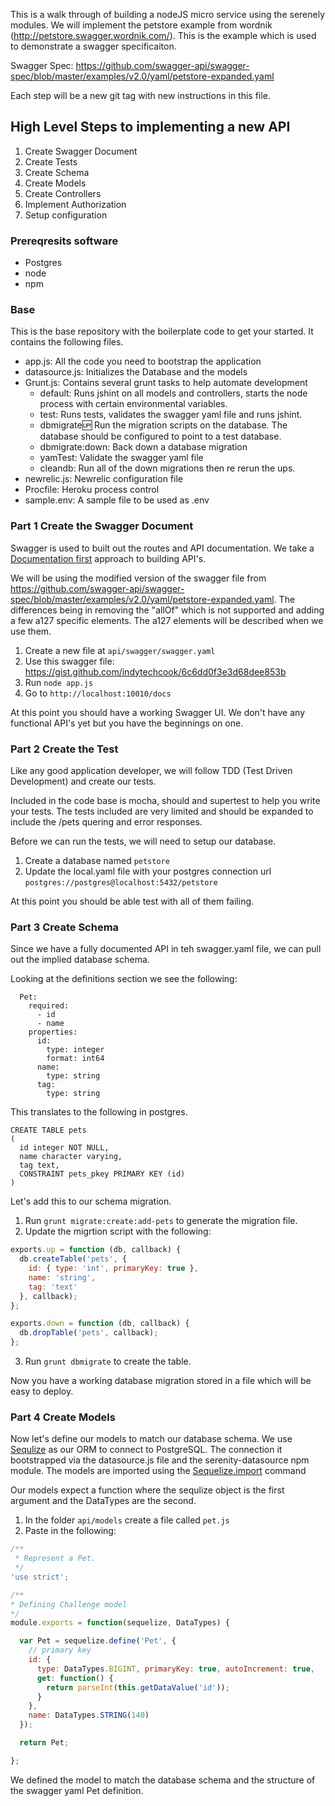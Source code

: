 This is a walk through of building a nodeJS micro service using the serenely modules.  We will implement the petstore example from wordnik (http://petstore.swagger.wordnik.com/).  This is the example which is used to demonstrate a swagger specificaiton.

Swagger Spec: https://github.com/swagger-api/swagger-spec/blob/master/examples/v2.0/yaml/petstore-expanded.yaml

Each step will be a new git tag with new instructions in this file.

## High Level Steps to implementing a new API

1. Create Swagger Document
1. Create Tests
1. Create Schema
1. Create Models
1. Create Controllers
1. Implement Authorization
1. Setup configuration

### Prereqresits software

* Postgres
* node
* npm

### Base

This is the base repository with the boilerplate code to get your started.  It contains the following files.

* app.js: All the code you need to bootstrap the application
* datasource.js: Initializes the Database and the models
* Grunt.js: Contains several grunt tasks to help automate development
    * default: Runs jshint on all models and controllers, starts the node process with certain environmental variables.
    * test: Runs tests, validates the swagger yaml file and runs jshint.
    * dbmigrate:up: Run the migration scripts on the database.  The database should be configured to point to a test database.
    * dbmigrate:down: Back down a database migration
    * yamTest: Validate the swagger yaml file
    * cleandb: Run all of the down migrations then re rerun the ups.
* newrelic.js: Newrelic configuration file
* Procfile: Heroku process control
* sample.env: A sample file to be used as .env

### Part 1 Create the Swagger Document

Swagger is used to built out the routes and API documentation.  We take a [Documentation first](http://appirio.com/category/tech-blog/2014/10/writing-documentation-first-api) approach to building API's.

We will be using the modified version of the swagger file from https://github.com/swagger-api/swagger-spec/blob/master/examples/v2.0/yaml/petstore-expanded.yaml.  The differences being in removing the "allOf" which is not supported and adding a few a127 specific elements.  The a127 elements will be described when we use them.

1. Create a new file at `api/swagger/swagger.yaml`
2. Use this swagger file: https://gist.github.com/indytechcook/6c6dd0f3e3d68dee853b
3. 	Run `node app.js`
4. Go to `http://localhost:10010/docs`

At this point you should have a working Swagger UI.  We don't have any functional API's yet but you have the beginnings on one.

### Part 2 Create the Test

Like any good application developer, we will follow TDD (Test Driven Development) and create our tests.

Included in the code base is mocha, should and supertest to help you write your tests.  The tests included are very limited and should be expanded to include the /pets quering and error responses.

Before we can run the tests, we will need to setup our database.

1. Create a database named `petstore`
2. Update the local.yaml file with your postgres connection url `postgres://postgres@localhost:5432/petstore`

At this point you should be able test with all of them failing.

### Part 3 Create Schema

Since we have a fully documented API in teh swagger.yaml file, we can pull out the implied database schema.

Looking at the definitions section we see the following:

      Pet:
        required:
          - id
          - name
        properties:
          id:
            type: integer
            format: int64
          name:
            type: string
          tag:
            type: string


This translates to the following in postgres.

```
CREATE TABLE pets
(
  id integer NOT NULL,
  name character varying,
  tag text,
  CONSTRAINT pets_pkey PRIMARY KEY (id)
)
```

Let's add this to our schema migration.

1. Run `grunt migrate:create:add-pets` to generate the migration file.
2. Update the migrtion script with the following:

```javascript
exports.up = function (db, callback) {
  db.createTable('pets', {
    id: { type: 'int', primaryKey: true },
    name: 'string',
    tag: 'text'
  }, callback);
};

exports.down = function (db, callback) {
  db.dropTable('pets', callback);
};
```

3. Run `grunt dbmigrate` to create the table.

Now you have a working database migration stored in a file which will be easy to deploy.

### Part 4 Create Models

Now let's define our models to match our database schema.  We use [Sequlize](http://sequelizejs.com/) as our ORM to connect to PostgreSQL.  The connection it bootstrapped via the datasource.js file and the serenity-datasource npm module.  The models are imported using the [Sequelize.import](http://sequelize.readthedocs.org/en/latest/docs/models/index.html#import) command

Our models expect a function where the sequlize object is the first argument and the DataTypes are the second.

1. In the folder `api/models` create a file called `pet.js`
2. Paste in the following:

```javascript
/**
 * Represent a Pet.
 */
'use strict';

/**
* Defining Challenge model
*/
module.exports = function(sequelize, DataTypes) {

  var Pet = sequelize.define('Pet', {
    // primary key
    id: {
      type: DataTypes.BIGINT, primaryKey: true, autoIncrement: true,
      get: function() {
        return parseInt(this.getDataValue('id'));
      }
    },
    name: DataTypes.STRING(140)
  });

  return Pet;

};
```

We defined the model to match the database schema and the structure of the swagger yaml Pet definition.  
